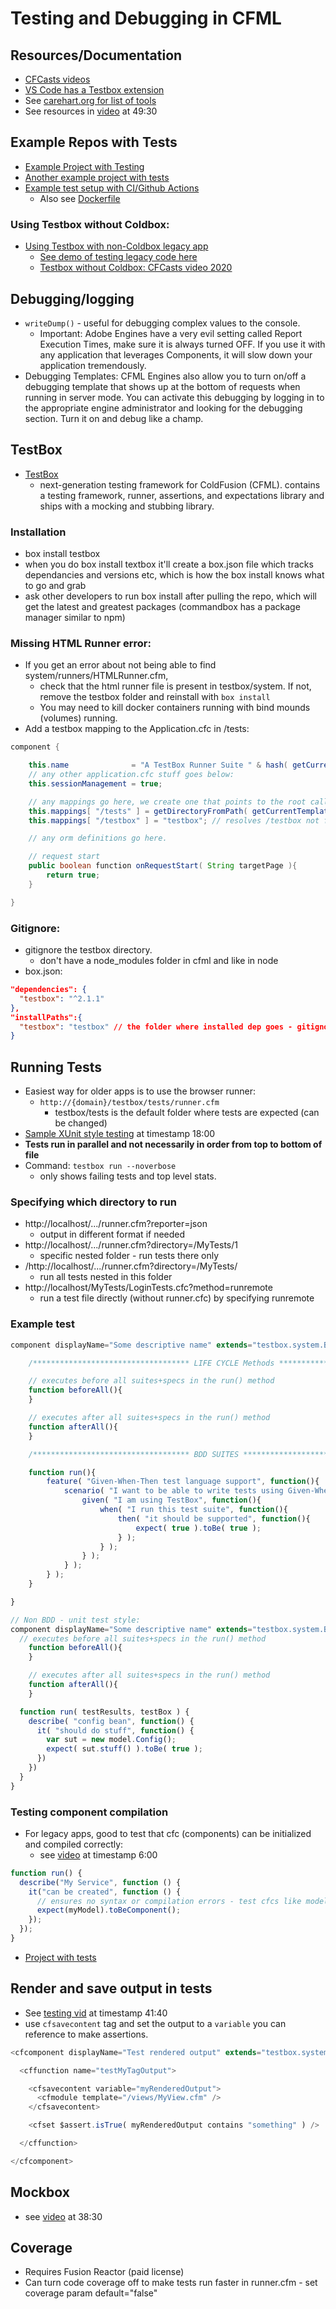 # Testing and Debugging in CFML

## Resources/Documentation

- [CFCasts videos](https://cfcasts.com/browse?q=testbox)
- [VS Code has a Testbox extension](https://cfcasts.com/series/2022-vs-code-hint-tip-and-trick-of-the-week/videos/testbox-vscode-testbox-vscode-hint-tip-and-trick-of-the-week-32222-episode-140)
- See [carehart.org for list of tools](https://www.carehart.org/cf411/#testing)
- See resources in [video](https://www.youtube.com/watch?v=0bEfrWit_as) at 49:30

## Example Repos with Tests

- [Example Project with Testing](https://github.com/coldbox-modules/cbq/tree/main/tests)
- [Another example project with tests](https://github.com/ColdBox/coldbox-zero-to-hero/tree/v7.x)
- [Example test setup with CI/Github Actions](https://github.com/foundeo/cfml-ci-examples/blob/master/.github/workflows/release.yml)
  - Also see [Dockerfile](https://github.com/foundeo/cfml-ci-examples/blob/master/Dockerfile)

### Using Testbox without Coldbox:

- [Using Testbox with non-Coldbox legacy app](https://github.com/nolanerck/testbox-for-non-coldbox-cfml/tree/master)
  - [See demo of testing legacy code here](https://youtu.be/0bEfrWit_as?t=2689)
  - [Testbox without Coldbox: CFCasts video 2020](https://cfcasts.com/series/itb-2020/videos/d2s7-ortus-testing-my-non-coldbox-site-with-testbox-nolan-erck)

## Debugging/logging

- `writeDump()` - useful for debugging complex values to the console.
  - Important: Adobe Engines have a very evil setting called Report Execution Times, make sure it is always turned OFF. If you use it with any application that leverages Components, it will slow down your application tremendously.
- Debugging Templates: CFML Engines also allow you to turn on/off a debugging template that shows up at the bottom of requests when running in server mode. You can activate this debugging by logging in to the appropriate engine administrator and looking for the debugging section. Turn it on and debug like a champ.

## TestBox

- [TestBox](https://testbox.ortusbooks.com/)
  - next-generation testing framework for ColdFusion (CFML). contains a testing framework, runner, assertions, and expectations library and ships with a mocking and stubbing library.

### Installation

- box install testbox
- when you do box install textbox it'll create a box.json file which tracks dependancies and versions etc, which is how the box install knows what to go and grab
- ask other developers to run box install after pulling the repo, which will get the latest and greatest packages (commandbox has a package manager similar to npm)

### Missing HTML Runner error:

- If you get an error about not being able to find system/runners/HTMLRunner.cfm,
  - check that the html runner file is present in testbox/system. If not, remove the testbox folder and reinstall with `box install`
  - You may need to kill docker containers running with bind mounds (volumes) running.
- Add a testbox mapping to the Application.cfc in /tests:

```java
component {

	this.name              = "A TestBox Runner Suite " & hash( getCurrentTemplatePath() );
	// any other application.cfc stuff goes below:
	this.sessionManagement = true;

	// any mappings go here, we create one that points to the root called test.
	this.mappings[ "/tests" ] = getDirectoryFromPath( getCurrentTemplatePath() );
	this.mappings[ "/testbox" ] = "testbox"; // resolves /testbox not found error

	// any orm definitions go here.

	// request start
	public boolean function onRequestStart( String targetPage ){
		return true;
	}

}
```

### Gitignore:

- gitignore the testbox directory.
  - don't have a node_modules folder in cfml and like in node
- box.json:

```json
"dependencies": {
  "testbox": "^2.1.1"
},
"installPaths":{
  "testbox": "testbox" // the folder where installed dep goes - gitignore this directory!
}
```

## Running Tests

- Easiest way for older apps is to use the browser runner:
  - `http://{domain}/testbox/tests/runner.cfm`
    - testbox/tests is the default folder where tests are expected (can be changed)
- [Sample XUnit style testing](https://cfcasts.com/series/itb-2020/videos/d2s7-ortus-testing-my-non-coldbox-site-with-testbox-nolan-erck/) at timestamp 18:00
- **Tests run in parallel and not necessarily in order from top to bottom of file**
- Command: `testbox run --noverbose`
  - only shows failing tests and top level stats.

### Specifying which directory to run

- http://localhost/.../runner.cfm?reporter=json
  - output in different format if needed
- http://localhost/.../runner.cfm?directory=/MyTests/1
  - specific nested folder - run tests there only
- /http://localhost/.../runner.cfm?directory=/MyTests/
  - run all tests nested in this folder
- http://localhost/MyTests/LoginTests.cfc?method=runremote
  - run a test file directly (without runner.cfc) by specifying runremote

### Example test

```javascript
component displayName="Some descriptive name" extends="testbox.system.BaseSpec" {

	/*********************************** LIFE CYCLE Methods ***********************************/

	// executes before all suites+specs in the run() method
	function beforeAll(){
	}

	// executes after all suites+specs in the run() method
	function afterAll(){
	}

	/*********************************** BDD SUITES ***********************************/

	function run(){
		feature( "Given-When-Then test language support", function(){
			scenario( "I want to be able to write tests using Given-When-Then language", function(){
				given( "I am using TestBox", function(){
					when( "I run this test suite", function(){
						then( "it should be supported", function(){
							expect( true ).toBe( true );
						} );
					} );
				} );
			} );
		} );
	}

}

// Non BDD - unit test style:
component displayName="Some descriptive name" extends="testbox.system.BaseSpec" {
  // executes before all suites+specs in the run() method
	function beforeAll(){
	}

	// executes after all suites+specs in the run() method
	function afterAll(){
	}

  function run( testResults, testBox ) {
    describe( "config bean", function() {
      it( "should do stuff", function() {
        var sut = new model.Config();
        expect( sut.stuff() ).toBe( true );
	  })
    })
  }
}
```

### Testing component compilation

- For legacy apps, good to test that cfc (components) can be initialized and compiled correctly:
  - see [video](https://cfcasts.com/series/cb-zero-to-hero/videos/creating-the-userservicecfc-tdd-style/) at timestamp 6:00

```javascript
function run() {
  describe("My Service", function () {
    it("can be created", function () {
      // ensures no syntax or compilation errors - test cfcs like models, etc.
      expect(myModel).toBeComponent();
    });
  });
}
```

- [Project with tests](https://github.com/ColdBox/coldbox-zero-to-hero/tree/v7.x)

## Render and save output in tests

- See [testing vid](https://cfcasts.com/series/itb-2020/videos/d2s7-ortus-testing-my-non-coldbox-site-with-testbox-nolan-erck/) at timestamp 41:40
- use `cfsavecontent` tag and set the output to a `variable` you can reference to make assertions.

```javascript
<cfcomponent displayName="Test rendered output" extends="testbox.system.BaseSpec">

  <cffunction name="testMyTagOutput">

    <cfsavecontent variable="myRenderedOutput">
      <cfmodule template="/views/MyView.cfm" />
    </cfsavecontent>

    <cfset $assert.isTrue( myRenderedOutput contains "something" ) />

  </cffunction>

</cfcomponent>

```

## Mockbox

- see [video](https://cfcasts.com/series/itb-2020/videos/d2s7-ortus-testing-my-non-coldbox-site-with-testbox-nolan-erck/) at 38:30

## Coverage

- Requires Fusion Reactor (paid license)
- Can turn code coverage off to make tests run faster in runner.cfm - set coverage param default="false"
